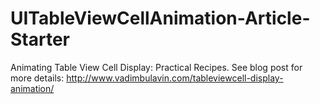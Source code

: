 # UITableViewCellAnimation-Article-Starter
Animating Table View Cell Display: Practical Recipes. See blog post for more details: http://www.vadimbulavin.com/tableviewcell-display-animation/
